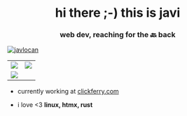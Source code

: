 <h1 align="center">hi there ;-) this is javi</h1>
<h3 align="center">web dev, reaching for the 🔙 back</h3>

<p align="left"> <a href="https://github.com/ryo-ma/github-profile-trophy"><img src="https://github-profile-trophy.vercel.app/?username=javlocan&theme=gruvbox&margin-h=10&margin-w=10&no-bg=true&no-frame=true" alt="javlocan" /></a> </p>

<table align="center">
  </tr>
  <tr>
    <td><img src="https://github-profile-summary-cards.vercel.app/api/cards/repos-per-language?username=javlocan&theme=gruvbox"/></td>
    <td><img src="https://github-profile-summary-cards.vercel.app/api/cards/most-commit-language?username=javlocan&theme=gruvbox"/></td>
  </tr>
    <tr>
    <td colspan="2"><img src="https://github-profile-summary-cards.vercel.app/api/cards/profile-details?username=javlocan&theme=gruvbox"/></td>
  </tr>
</table>

- currently working at [clickferry.com](clickferry.com)

- i love <3 **linux, htmx, rust**
